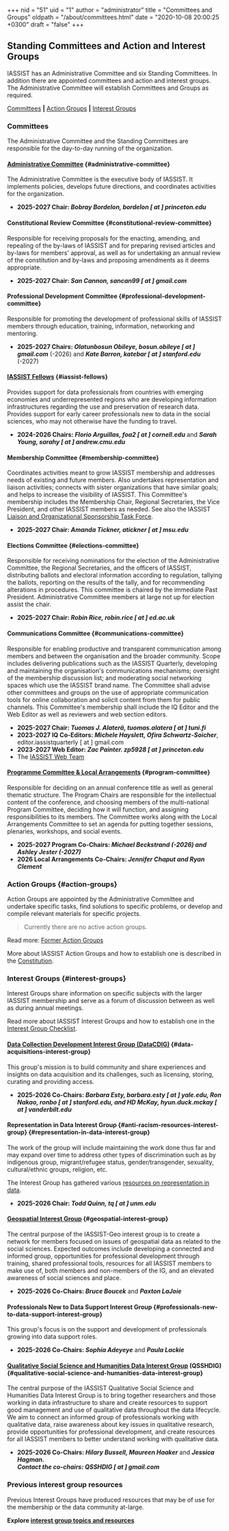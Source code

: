 +++
nid = "51"
uid = "1"
author = "administrator"
title = "Committees and Groups"
oldpath = "/about/committees.html"
date = "2020-10-08 20:00:25 +0300"
draft = "false"
+++
## Standing Committees and Action and Interest Groups

IASSIST has an Administrative Committee and six Standing Committees. In addition there are appointed committees and action and interest groups. The Administrative Committee will establish Committees and Groups as required. 
 
[Committees](#committees) **|** [Action Groups](#action-groups) **|** [Interest Groups](#interest-groups)

### Committees

The Administrative Committee and the Standing Committees are responsible for the day-to-day running of the organization.

#### [Administrative Committee](/about/officials) {#administrative-committee}
The Administrative Committee is the executive body of IASSIST. It implements policies, develops future directions, and coordinates activities for the organization.	

- **2025-2027 Chair: *Bobray Bordelon, bordelon [ at ] princeton.edu***

#### Constitutional Review Committee {#constitutional-review-committee}
Responsible for receiving proposals for the enacting, amending, and repealing of the by-laws of IASSIST and for preparing revised articles and by-laws for members' approval, as well as for undertaking an annual review of the constitution and by-laws and proposing amendments as it deems appropriate.

- **2025-2027 Chair: *San Cannon, sancan99 [ at ] gmail.com***

#### Professional Development Committee {#professional-development-committee}
Responsible for promoting the development of professional skills of IASSIST members through education, training, information, networking and mentoring.

- **2025-2027 Chairs: *Olatunbosun Obileye, bosun.obileye [ at ] gmail.com*** (-2026) and ***Kate Barron, katebar [ at ] stanford.edu*** (-2027)

#### [IASSIST Fellows](/about/fellows-program) {#iassist-fellows}
Provides support for data professionals from countries with emerging economies and underrepresented regions who are developing information infrastructures regarding the use and preservation of research data. Provides support for early career professionals new to data in the social sciences, who may not otherwise have the funding to travel.

- **2024-2026 Chairs: *Florio Arguillas, foa2 [ at ] cornell.edu*** and ***Sarah Young, sarahy [ at ] andrew.cmu.edu***

#### Membership Committee {#membership-committee}
Coordinates activities meant to grow IASSIST membership and addresses needs of existing and future members. Also undertakes representation and liaison activities; connects with sister organizations that have similar goals; and helps to increase the visibility of IASSIST. This Committee's membership includes the Membership Chair, Regional Secretaries, the Vice President, and other IASSIST members as needed. See also the IASSIST [Liaison and Organizational Sponsorship Task Force](/conferences/event-sponsorship).

- **2025-2027 Chair: *Amanda Tickner, atickner [ at ] msu.edu***

#### Elections Committee {#elections-committee}
Responsible for receiving nominations for the election of the Administrative Committee, the Regional Secretaries, and the officers of IASSIST, distributing ballots and electoral information according to regulation, tallying the ballots, reporting on the results of the tally, and for recommending alterations in procedures. This committee is chaired by the immediate Past President. Administrative Committee members at large not up for election assist the chair. 

- **2025-2027 Chair: *Robin Rice, robin.rice [ at ] ed.ac.uk***

#### Communications Committee {#communications-committee}
Responsible for enabling productive and transparent communication among members and between the organisation and the broader community. Scope includes delivering publications such as the IASSIST Quarterly, developing and maintaining the organisation's communications mechanisms; oversight of the membership discussion list; and moderating social networking spaces which use the IASSIST brand name. The Committee shall advise other committees and groups on the use of appropriate communication tools for online collaboration and solicit content from them for public channels. This Committee's membership shall include the IQ Editor and the Web Editor as well as reviewers and web section editors. 

- **2025-2027 Chair: *Tuomas J. Alaterä, tuomas.alatera [ at ] tuni.fi***
- **2023-2027 IQ Co-Editors: *Michele Hayslett, Ofira Schwartz-Soicher***, editor.iassistquarterly [ at ] gmail.com
- **2023-2027 Web Editor: *Zac Painter. zp5928 [ at ] princeton.edu***
- The [IASSIST Web Team](/about/web-team)

#### [Programme Committee & Local Arrangements](/conferences/conference-committees)  {#program-committee}
Responsible for deciding on an annual conference title as well as general thematic structure. The Program Chairs are responsible for the intellectual content of the conference, and choosing members of the multi-national Program Committee, deciding how it will function, and assigning responsibilities to its members. The Committee works along with the Local Arrangements Committee to set an agenda for putting together sessions, plenaries, workshops, and social events.  

- **2025-2027 Program Co-Chairs: *Michael Beckstrand (-2026) and Ashley Jester (-2027)***
- **2026 Local Arrangements Co-Chairs: *Jennifer Chaput and Ryan Clement***  


### Action Groups {#action-groups}

Action Groups are appointed by the Administrative Committee and undertake specific tasks, find solutions to specific problems, or develop and compile relevant materials for specific projects.

<!--
	#### Organizational Archive Action Group {#organizational-archive-action-group}

	This group is charged with processing and curating documents and memorabilia in the IASSIST Archives to commemorate the 50th Annual Conference, IASSIST 2025.

	- **2024-2025 Chair: *Christine Nieman Hislop, cnieman [ at ] hshsl.umaryland.edu***

	#### Program Committee Review Action Group {#program-committee-review-action-group}

	To review the program committee procedures.

	- **2024-2025 Chair: *Bobray Bordelon, bordelon [ at ] princeton.edu***
-->

> Currently there are no active action groups.

Read more: [Former Action Groups](/about/former-action-groups) 

More about IASSIST Action Groups and how to establish one is described in the [Constitution](/about/iassist-constitution/#article12-4). 


### Interest Groups {#interest-groups}

Interest Groups share information on specific subjects with the larger IASSIST membership and serve as a forum of discussion between as well as during annual meetings. 

Read more about IASSIST Interest Groups and how to establish one in the [Interest Group Checklist](/about/all-about-interest-groups).

#### [Data Collection Development Interest Group (DataCDIG)](/community/data-collection-development-interest-group) {#data-acquisitions-interest-group}  

This group's mission is to build community and share experiences and insights on data acquisition and its challenges, such as licensing, storing, curating and providing access.

- **2025-2026 Co-Chairs: *Barbara Esty, barbara.esty [ at ] yale.edu, Ron Nakao, ronbo [ at ] stanford.edu, and HD McKay, hyun.duck.mckay [ at ] vanderbilt.edu***

#### Representation in Data Interest Group {#anti-racism-resources-interest-group}  {#representation-in-data-interest-group} 

The work of the group will include maintaining the work done thus far and may expand over time to address other types of discrimination such as by indigenous group, migrant/refugee status, gender/transgender, sexuality, cultural/ethnic groups, religion, etc.

The Interest Group has gathered various [resources on representation in data](/community/representation-in-data-ig). 

- **2025-2026 Chair: *Todd Quinn, tq [ at ] unm.edu***

#### [Geospatial Interest Group](/community/geospatial-interest-group) {#geospatial-interest-group}
The central purpose of the IASSIST-Geo interest group is to create a network for members focused on issues of geospatial data as related to the social sciences. Expected outcomes include developing a connected and informed group, opportunities for professional development through training, shared professional tools, resources for all IASSIST members to make use of, both members and non-members of the IG, and an elevated awareness of social sciences and place. 

- **2025-2026 Co-Chairs: *Bruce Boucek*** and ***Paxton LaJoie***

#### Professionals New to Data Support Interest Group {#professionals-new-to-data-support-interest-group}

This group's focus is on the support and development of professionals growing into data support roles.  

- **2025-2026 Co-Chairs: *Sophia Adeyeye*** and ***Paula Lackie***

#### [Qualitative Social Science and Humanities Data Interest Group](/community/qualitative-social-science-and-humanities-data-interest-group) (QSSHDIG) {#qualitative-social-science-and-humanities-data-interest-group} 
<!--#### [Qualitative Social Science and Humanities Data Interest Group <i class="fas fa-external-link-alt"></i>](https://sites.google.com/uncg.edu/iassistqsshdig/home "OSSHDIG webiste") (QSSHDIG) {#qualitative-social-science-and-humanities-data-interest-group} -->
The central purpose of the IASSIST Qualitative Social Science and Humanities Data Interest Group is to bring together researchers and those working in data infrastructure to share and create resources to support good management and use of qualitative data throughout the data lifecycle. We aim to connect an informed group of professionals working with qualitative data, raise awareness about key issues in qualitative research, provide opportunities for professional development, and create resources for all IASSIST members to better understand working with qualitative data.

- **2025-2026 Co-Chairs: *Hilary Bussell, Maureen Haaker*** and ***Jessica Hagman.<br />Contact the co-chairs: QSSHDIG [ at ] gmail.com***


### Previous interest group resources

Previous Interest Groups have produced resources that may be of use for the membership or the data community at-large. 

**Explore [	interest group topics and resources](/community/previous-interest-groups)**



